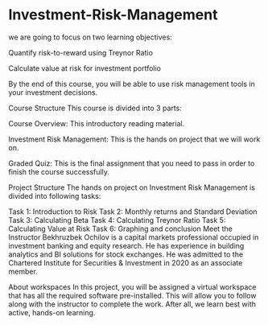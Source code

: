 # Investment-Risk-Management
we are going to focus on two learning objectives:

Quantify risk-to-reward using Treynor Ratio

Calculate value at risk for investment portfolio

By the end of this course, you will be able to use risk management tools in your investment decisions.

Course Structure
This course is divided into 3 parts:

Course Overview: This introductory reading material.

Investment Risk Management: This is the hands on project that we will work on.

Graded Quiz: This is the final assignment that you need to pass in order to finish the course successfully.

Project Structure
The hands on project on Investment Risk Management is divided into following tasks:

Task 1: Introduction to Risk
Task 2: Monthly returns and Standard Deviation
Task 3: Calculating Beta
Task 4: Calculating Treynor Ratio
Task 5: Calculating Value at Risk
Task 6: Graphing and conclusion
Meet the Instructor
Bekhruzbek Ochilov is a capital markets professional occupied in investment banking and equity research. He has experience in building analytics and BI solutions for stock exchanges. He was admitted to the Chartered Institute for Securities & Investment in 2020 as an associate member.

About workspaces
In this project, you will be assigned a virtual workspace that has all the required software pre-installed. This will allow you to follow along with the instructor to complete the work. After all, we learn best with active, hands-on learning.

